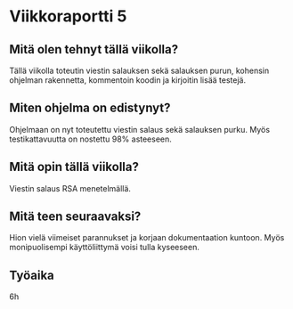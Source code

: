 # Viikkoraportti 5

## Mitä olen tehnyt tällä viikolla?

Tällä viikolla toteutin viestin salauksen sekä salauksen purun, kohensin ohjelman rakennetta, kommentoin koodin ja kirjoitin lisää testejä.

## Miten ohjelma on edistynyt?

Ohjelmaan on nyt toteutettu viestin salaus sekä salauksen purku. Myös testikattavuutta on nostettu 98% asteeseen.

## Mitä opin tällä viikolla?

Viestin salaus RSA menetelmällä.

## Mitä teen seuraavaksi?

Hion vielä viimeiset parannukset ja korjaan dokumentaation kuntoon. Myös monipuolisempi käyttöliittymä voisi tulla kyseeseen.

## Työaika

6h
